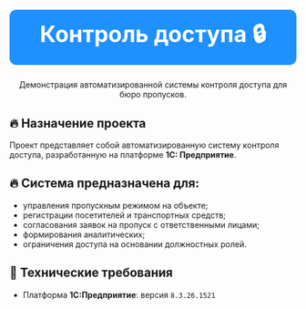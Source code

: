 <div align="center">

<h1 style="font-size: 2.8em; font-weight: bold; color: white; background-color: #1E90FF; padding: 15px; border-radius: 12px;">
Контроль доступа 🔒
</h1>

<p>Демонстрация автоматизированной системы контроля доступа для бюро пропусков.</p>

</div>

## 🔥 Назначение проекта

Проект представляет собой автоматизированную систему контроля доступа, разработанную на платформе **1С: Предприятие**.

## 🔥 Система предназначена для:
- управления пропускным режимом на объекте;
- регистрации посетителей и транспортных средств;
- согласования заявок на пропуск с ответственными лицами;
- формирования аналитических;
- ограничения доступа на основании должностных ролей.

## 🔧 Технические требования
- Платформа **1С:Предприятие**: версия `8.3.26.1521`

